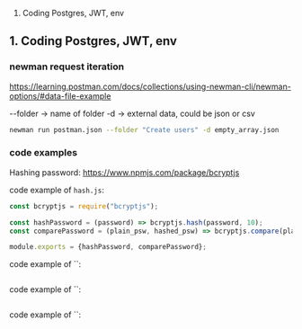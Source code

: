 1. Coding Postgres, JWT, env

## 1. Coding Postgres, JWT, env

### newman request iteration

https://learning.postman.com/docs/collections/using-newman-cli/newman-options/#data-file-example  

--folder -> name of folder
-d -> external data, could be json or csv

```bash
newman run postman.json --folder "Create users" -d empty_array.json
```

### code examples

Hashing password: https://www.npmjs.com/package/bcryptjs  

code example of `hash.js`:  
```javascript
const bcryptjs = require("bcryptjs");

const hashPassword = (password) => bcryptjs.hash(password, 10);
const comparePassword = (plain_psw, hashed_psw) => bcryptjs.compare(plain_psw, hashed_psw);

module.exports = {hashPassword, comparePassword};
```




code example of ``:  
```javascript

```

code example of ``:  
```javascript

```

code example of ``:  
```javascript

```


